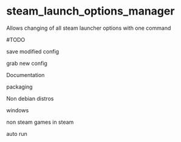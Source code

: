 # steam_launch_options_manager
Allows changing of all steam launcher options with one command

#TODO

save modified config

grab new config

Documentation

packaging

Non debian distros

windows

non steam games in steam

auto run
